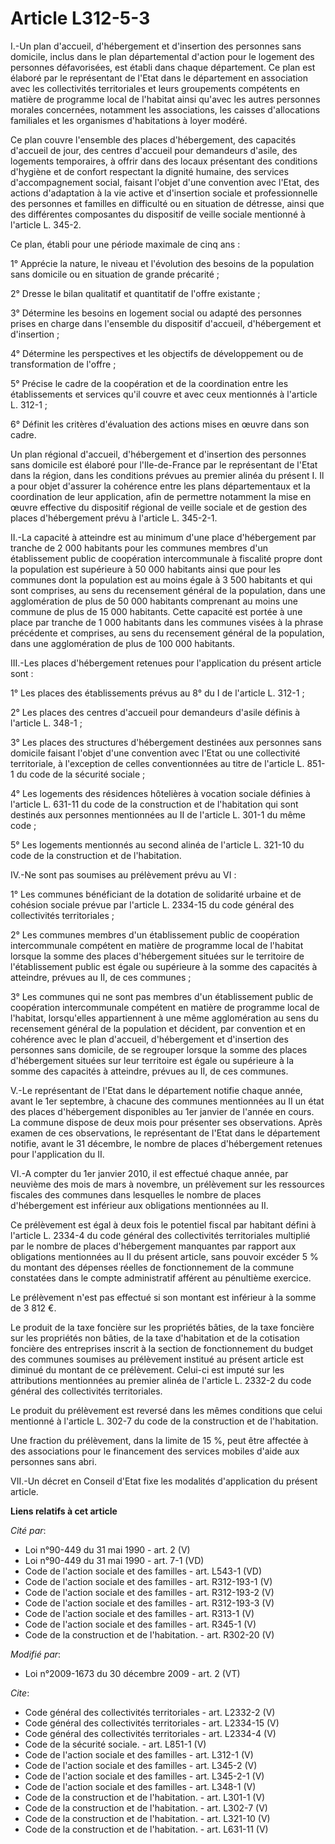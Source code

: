 # Article L312-5-3

I.-Un plan d'accueil, d'hébergement et d'insertion des personnes sans domicile, inclus dans le plan départemental d'action
pour le logement des personnes défavorisées, est établi dans chaque département. Ce plan est élaboré par le représentant de
l'Etat dans le département en association avec les collectivités territoriales et leurs groupements compétents en matière de
programme local de l'habitat ainsi qu'avec les autres personnes morales concernées, notamment les associations, les caisses
d'allocations familiales et les organismes d'habitations à loyer modéré. 

Ce plan couvre l'ensemble des places d'hébergement, des capacités d'accueil de jour, des centres d'accueil pour demandeurs
d'asile, des logements temporaires, à offrir dans des locaux présentant des conditions d'hygiène et de confort respectant la
dignité humaine, des services d'accompagnement social, faisant l'objet d'une convention avec l'Etat, des actions d'adaptation
à la vie active et d'insertion sociale et professionnelle des personnes et familles en difficulté ou en situation de
détresse, ainsi que des différentes composantes du dispositif de veille sociale mentionné à l'article L. 345-2. 

Ce plan, établi pour une période maximale de cinq ans : 

1° Apprécie la nature, le niveau et l'évolution des besoins de la population sans domicile ou en situation de grande
précarité ; 

2° Dresse le bilan qualitatif et quantitatif de l'offre existante ; 

3° Détermine les besoins en logement social ou adapté des personnes prises en charge dans l'ensemble du dispositif d'accueil,
d'hébergement et d'insertion ; 

4° Détermine les perspectives et les objectifs de développement ou de transformation de l'offre ; 

5° Précise le cadre de la coopération et de la coordination entre les établissements et services qu'il couvre et avec ceux
mentionnés à l'article L. 312-1 ; 

6° Définit les critères d'évaluation des actions mises en œuvre dans son cadre. 

Un plan régional d'accueil, d'hébergement et d'insertion des personnes sans domicile est élaboré pour l'Ile-de-France par le
représentant de l'Etat dans la région, dans les conditions prévues au premier alinéa du présent I. Il a pour objet d'assurer
la cohérence entre les plans départementaux et la coordination de leur application, afin de permettre notamment la mise en
œuvre effective du dispositif régional de veille sociale et de gestion des places d'hébergement prévu à l'article L.
345-2-1. 

II.-La capacité à atteindre est au minimum d'une place d'hébergement par tranche de 2 000 habitants pour les communes membres
d'un établissement public de coopération intercommunale à fiscalité propre dont la population est supérieure à 50 000
habitants ainsi que pour les communes dont la population est au moins égale à 3 500 habitants et qui sont comprises, au sens
du recensement général de la population, dans une agglomération de plus de 50 000 habitants comprenant au moins une commune
de plus de 15 000 habitants. Cette capacité est portée à une place par tranche de 1 000 habitants dans les communes visées à
la phrase précédente et comprises, au sens du recensement général de la population, dans une agglomération de plus de 100 000
habitants. 

III.-Les places d'hébergement retenues pour l'application du présent article sont : 

1° Les places des établissements prévus au 8° du I de l'article L. 312-1 ; 

2° Les places des centres d'accueil pour demandeurs d'asile définis à l'article L. 348-1 ; 

3° Les places des structures d'hébergement destinées aux personnes sans domicile faisant l'objet d'une convention avec l'Etat
ou une collectivité territoriale, à l'exception de celles conventionnées au titre de l'article L. 851-1 du code de la
sécurité sociale ; 

4° Les logements des résidences hôtelières à vocation sociale définies à l'article L. 631-11 du code de la construction et de
l'habitation qui sont destinés aux personnes mentionnées au II de l'article L. 301-1 du même code ; 

5° Les logements mentionnés au second alinéa de l'article L. 321-10 du code de la construction et de l'habitation. 

IV.-Ne sont pas soumises au prélèvement prévu au VI : 

1° Les communes bénéficiant de la dotation de solidarité urbaine et de cohésion sociale prévue par l'article L. 2334-15 du
code général des collectivités territoriales ; 

2° Les communes membres d'un établissement public de coopération intercommunale compétent en matière de programme local de
l'habitat lorsque la somme des places d'hébergement situées sur le territoire de l'établissement public est égale ou
supérieure à la somme des capacités à atteindre, prévues au II, de ces communes ; 

3° Les communes qui ne sont pas membres d'un établissement public de coopération intercommunale compétent en matière de
programme local de l'habitat, lorsqu'elles appartiennent à une même agglomération au sens du recensement général de la
population et décident, par convention et en cohérence avec le plan d'accueil, d'hébergement et d'insertion des personnes
sans domicile, de se regrouper lorsque la somme des places d'hébergement situées sur leur territoire est égale ou supérieure
à la somme des capacités à atteindre, prévues au II, de ces communes. 

V.-Le représentant de l'Etat dans le département notifie chaque année, avant le 1er septembre, à chacune des communes
mentionnées au II un état des places d'hébergement disponibles au 1er janvier de l'année en cours. La commune dispose de deux
mois pour présenter ses observations. Après examen de ces observations, le représentant de l'Etat dans le département
notifie, avant le 31 décembre, le nombre de places d'hébergement retenues pour l'application du II. 

VI.-A compter du 1er janvier 2010, il est effectué chaque année, par neuvième des mois de mars à novembre, un prélèvement sur
les ressources fiscales des communes dans lesquelles le nombre de places d'hébergement est inférieur aux obligations
mentionnées au II. 

Ce prélèvement est égal à deux fois le potentiel fiscal par habitant défini à l'article L. 2334-4 du code général des
collectivités territoriales multiplié par le nombre de places d'hébergement manquantes par rapport aux obligations
mentionnées au II du présent article, sans pouvoir excéder 5 % du montant des dépenses réelles de fonctionnement de la
commune constatées dans le compte administratif afférent au pénultième exercice. 

Le prélèvement n'est pas effectué si son montant est inférieur à la somme de 3 812 €. 

Le produit de la taxe foncière sur les propriétés bâties, de la taxe foncière sur les propriétés non bâties, de la taxe
d'habitation et de la cotisation foncière des entreprises inscrit à la section de fonctionnement du budget des communes
soumises au prélèvement institué au présent article est diminué du montant de ce prélèvement. Celui-ci est imputé sur les
attributions mentionnées au premier alinéa de l'article L. 2332-2 du code général des collectivités territoriales. 

Le produit du prélèvement est reversé dans les mêmes conditions que celui mentionné à l'article L. 302-7 du code de la
construction et de l'habitation. 

Une fraction du prélèvement, dans la limite de 15 %, peut être affectée à des associations pour le financement des services
mobiles d'aide aux personnes sans abri. 

VII.-Un décret en Conseil d'Etat fixe les modalités d'application du présent article.

**Liens relatifs à cet article**

_Cité par_:

  - Loi n°90-449 du 31 mai 1990 - art. 2 (V)
  - Loi n°90-449 du 31 mai 1990 - art. 7-1 (VD)
  - Code de l'action sociale et des familles - art. L543-1 (VD)
  - Code de l'action sociale et des familles - art. R312-193-1 (V)
  - Code de l'action sociale et des familles - art. R312-193-2 (V)
  - Code de l'action sociale et des familles - art. R312-193-3 (V)
  - Code de l'action sociale et des familles - art. R313-1 (V)
  - Code de l'action sociale et des familles - art. R345-1 (V)
  - Code de la construction et de l'habitation. - art. R302-20 (V)

_Modifié par_:

  - Loi n°2009-1673 du 30 décembre 2009 - art. 2 (VT)

_Cite_:

  - Code général des collectivités territoriales - art. L2332-2 (V)
  - Code général des collectivités territoriales - art. L2334-15 (V)
  - Code général des collectivités territoriales - art. L2334-4 (V)
  - Code de la sécurité sociale. - art. L851-1 (V)
  - Code de l'action sociale et des familles - art. L312-1 (V)
  - Code de l'action sociale et des familles - art. L345-2 (V)
  - Code de l'action sociale et des familles - art. L345-2-1 (V)
  - Code de l'action sociale et des familles - art. L348-1 (V)
  - Code de la construction et de l'habitation. - art. L301-1 (V)
  - Code de la construction et de l'habitation. - art. L302-7 (V)
  - Code de la construction et de l'habitation. - art. L321-10 (V)
  - Code de la construction et de l'habitation. - art. L631-11 (V)
